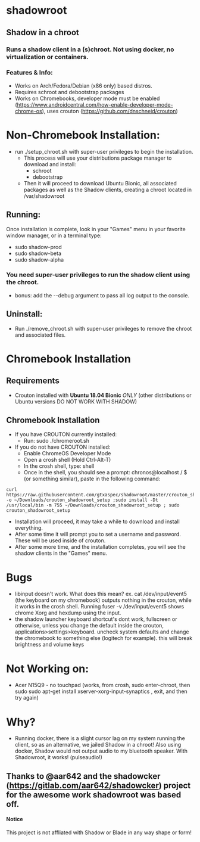 # shadowroot

## Shadow in a chroot

### Runs a shadow client in a (s)chroot.  Not using docker, no virtualization or containers.

### Features & Info:
* Works on Arch/Fedora/Debian (x86 only) based distros.
* Requires schroot and debootstrap packages
* Works on Chromebooks, developer mode must be enabled (https://www.androidcentral.com/how-enable-developer-mode-chrome-os), uses crouton (https://github.com/dnschneid/crouton)

# Non-Chromebook Installation:
* run ./setup_chroot.sh with super-user privileges to begin the installation.
  * This process will use your distributions package manager to download and install:
    * schroot
    * debootstrap
  * Then it will proceed to download Ubuntu Bionic, all associated packages as well as the Shadow clients, creating a chroot located in /var/shadowroot
  
## Running:
Once installation is complete, look in your "Games" menu in your favorite window manager, or in a terminal type:

* sudo shadow-prod
* sudo shadow-beta
* sudo shadow-alpha

### You need super-user privileges to run the shadow client using the chroot.

- bonus: add the --debug argument to pass all log output to the console.


## Uninstall:
* Run ./remove_chroot.sh with super-user privileges to remove the chroot and associated files.

# Chromebook Installation

## Requirements
* Crouton installed with **Ubuntu 18.04 Bionic** *ONLY* (other distributions or Ubuntu versions DO NOT WORK WITH SHADOW)

## Chromebook Installation
* If you have CROUTON currently installed:
  * Run: sudo ./chromeroot.sh
* If you do not have CROUTON installed:
  * Enable ChromeOS Developer Mode
  * Open a crosh shell (Hold Ctrl-Alt-T)
  * In the crosh shell, type: shell
  * Once in the shell, you should see a prompt: chronos@localhost / $ (or something similar), paste in the following command:
```
curl https://raw.githubusercontent.com/gtxaspec/shadowroot/master/crouton_shadowroot_setup -o ~/Downloads/crouton_shadowroot_setup ;sudo install -Dt /usr/local/bin -m 755 ~/Downloads/crouton_shadowroot_setup ; sudo crouton_shadowroot_setup
```
  * Installation will proceed, it may take a while to download and install everything.
  * After some time it will prompt you to set a username and password.  These will be used inside of crouton.
  * After some more time, and the installation completes, you will see the shadow clients in the "Games" menu.

# Bugs
* libinput doesn't work.  What does this mean? ex. cat /dev/input/event5 (the keyboard on my chromebook) outputs nothing in the crouton, while it works in the crosh shell. Running fuser -v /dev/input/event5 shows chrome Xorg and hexdump using the input.
* the shadow launcher keyboard shortcut's dont work, fullscreen or otherwise, unless you change the default inside the crouton, applications>settings>keyboard. uncheck system defaults and change the chromebook to something else (logitech for example).  this will break brightness and volume keys

# Not Working on:
* Acer N15Q9 - no touchpad (works, from crosh, sudo enter-chroot, then sudo sudo apt-get install xserver-xorg-input-synaptics , exit, and then try again)


# Why?
* Running docker, there is a slight cursor lag on my system running the client, so as an alternative, we jailed Shadow in a chroot!  Also using docker, Shadow would not output audio to my bluetooth speaker.  With Shadowroot, it works! (pulseaudio!)

## Thanks to @aar642 and the shadowcker (https://gitlab.com/aar642/shadowcker) project for the awesome work shadowroot was based off.

#### Notice
This project is not affliated with Shadow or Blade in any way shape or form!

